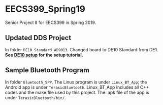 # EECS399_Spring19
Senior Project II for EECS399 in Spring 2019.

## Updated DDS Project 
In folder `DE10_Standard_AD9913`. Changed board to DE10 Standard from DE1. <br/>**See [DE10 setup](EECS399-Spring19/DE10_Standard_AD9913/documentation/de10_setup.md) for the setup tutorial.**

## Sample Bluetooth Program
In folder `Bluetooth_SPP`. The Linux program is under `Linux_BT_App`; the Android app is under `TerasicBluetooth`. 
Linux_BT_App includes all C++ codes and the make file used by this project. 
The .apk file of the app is under `TerasicBluetooth/bin/`.

